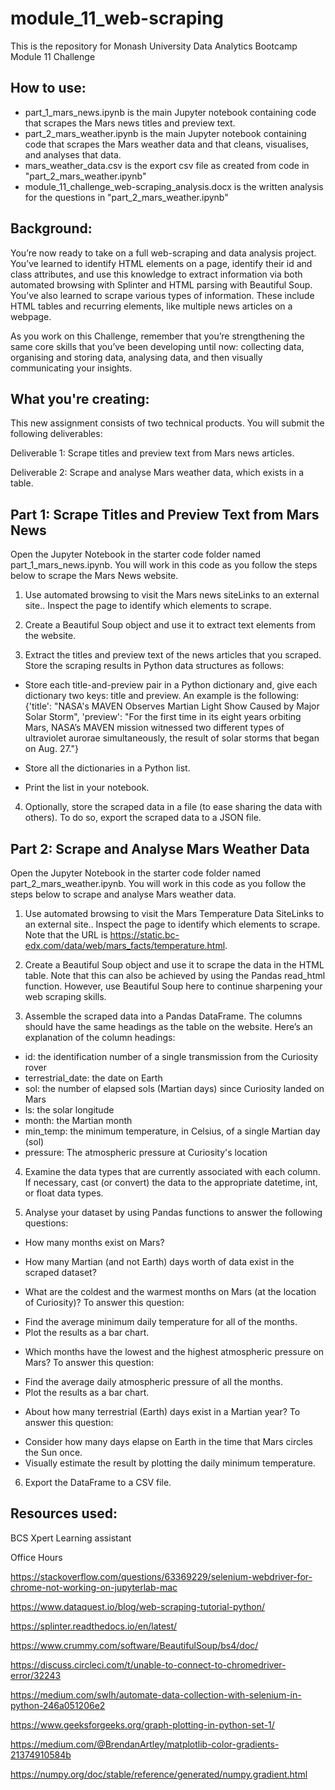 # module_11_web-scraping

This is the repository for Monash University Data Analytics Bootcamp Module 11 Challenge

How to use:
--------------------------------------------------------------------------------------------------------------------------------

* part_1_mars_news.ipynb is the main Jupyter notebook containing code that scrapes the Mars news titles and preview text.
* part_2_mars_weather.ipynb is the main Jupyter notebook containing code that scrapes the Mars weather data and that cleans, visualises, and analyses that data.
* mars_weather_data.csv is the export csv file as created from code in "part_2_mars_weather.ipynb"
* module_11_challenge_web-scraping_analysis.docx is the written analysis for the questions in "part_2_mars_weather.ipynb"

Background:
--------------------------------------------------------------------------------------------------------------------------------
You’re now ready to take on a full web-scraping and data analysis project. You’ve learned to identify HTML elements on a page, identify their id and class attributes, and use this knowledge to extract information via both automated browsing with Splinter and HTML parsing with Beautiful Soup. You’ve also learned to scrape various types of information. These include HTML tables and recurring elements, like multiple news articles on a webpage.

As you work on this Challenge, remember that you’re strengthening the same core skills that you’ve been developing until now: collecting data, organising and storing data, analysing data, and then visually communicating your insights.

What you're creating:
--------------------------------------------------------------------------------------------------------------------------------
This new assignment consists of two technical products. You will submit the following deliverables:

Deliverable 1: Scrape titles and preview text from Mars news articles.

Deliverable 2: Scrape and analyse Mars weather data, which exists in a table.

Part 1: Scrape Titles and Preview Text from Mars News
--------------------------------------------------------------------------------------------------------------------------------

Open the Jupyter Notebook in the starter code folder named part_1_mars_news.ipynb. You will work in this code as you follow the steps below to scrape the Mars News website.

1. Use automated browsing to visit the Mars news siteLinks to an external site.. Inspect the page to identify which elements to scrape.

2. Create a Beautiful Soup object and use it to extract text elements from the website.

3. Extract the titles and preview text of the news articles that you scraped. Store the scraping results in Python data structures as follows:
* Store each title-and-preview pair in a Python dictionary and, give each dictionary two keys: title and preview. An example is the following:
{'title': "NASA's MAVEN Observes Martian Light Show Caused by Major Solar Storm", 
 'preview': "For the first time in its eight years orbiting Mars, NASA’s MAVEN mission witnessed two different types of ultraviolet aurorae simultaneously, the result of solar storms that began on Aug. 27."}


* Store all the dictionaries in a Python list.

* Print the list in your notebook.

4. Optionally, store the scraped data in a file (to ease sharing the data with others). To do so, export the scraped data to a JSON file.

Part 2: Scrape and Analyse Mars Weather Data
--------------------------------------------------------------------------------------------------------------------------------

Open the Jupyter Notebook in the starter code folder named part_2_mars_weather.ipynb. You will work in this code as you follow the steps below to scrape and analyse Mars weather data.

1. Use automated browsing to visit the Mars Temperature Data SiteLinks to an external site.. Inspect the page to identify which elements to scrape. Note that the URL is https://static.bc-edx.com/data/web/mars_facts/temperature.html.

2. Create a Beautiful Soup object and use it to scrape the data in the HTML table. Note that this can also be achieved by using the Pandas read_html function. However, use Beautiful Soup here to continue sharpening your web scraping skills.

3. Assemble the scraped data into a Pandas DataFrame. The columns should have the same headings as the table on the website. Here’s an explanation of the column headings:

* id: the identification number of a single transmission from the Curiosity rover
* terrestrial_date: the date on Earth
* sol: the number of elapsed sols (Martian days) since Curiosity landed on Mars
* ls: the solar longitude
* month: the Martian month
* min_temp: the minimum temperature, in Celsius, of a single Martian day (sol)
* pressure: The atmospheric pressure at Curiosity's location

4. Examine the data types that are currently associated with each column. If necessary, cast (or convert) the data to the appropriate datetime, int, or float data types.

5. Analyse your dataset by using Pandas functions to answer the following questions:

* How many months exist on Mars?

* How many Martian (and not Earth) days worth of data exist in the scraped dataset?

* What are the coldest and the warmest months on Mars (at the location of Curiosity)? To answer this question:
- Find the average minimum daily temperature for all of the months.
- Plot the results as a bar chart.

* Which months have the lowest and the highest atmospheric pressure on Mars? To answer this question:
- Find the average daily atmospheric pressure of all the months.
- Plot the results as a bar chart.

* About how many terrestrial (Earth) days exist in a Martian year? To answer this question:
- Consider how many days elapse on Earth in the time that Mars circles the Sun once.
- Visually estimate the result by plotting the daily minimum temperature.

 6. Export the DataFrame to a CSV file.


Resources used:
--------------------------------------------------------------------------------------------------------------------------------
BCS Xpert Learning assistant 

Office Hours

https://stackoverflow.com/questions/63369229/selenium-webdriver-for-chrome-not-working-on-jupyterlab-mac

https://www.dataquest.io/blog/web-scraping-tutorial-python/

https://splinter.readthedocs.io/en/latest/

https://www.crummy.com/software/BeautifulSoup/bs4/doc/

https://discuss.circleci.com/t/unable-to-connect-to-chromedriver-error/32243

https://medium.com/swlh/automate-data-collection-with-selenium-in-python-246a051206e2

https://www.geeksforgeeks.org/graph-plotting-in-python-set-1/

https://medium.com/@BrendanArtley/matplotlib-color-gradients-21374910584b

https://numpy.org/doc/stable/reference/generated/numpy.gradient.html
